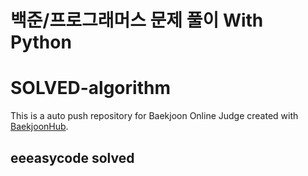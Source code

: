 # 백준/프로그래머스 문제 풀이 With Python

# SOLVED-algorithm
This is a auto push repository for Baekjoon Online Judge created with [BaekjoonHub](https://github.com/BaekjoonHub/BaekjoonHub).

## eeeasycode solved

